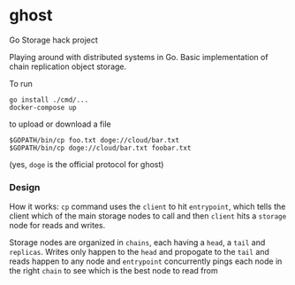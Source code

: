 # ghost
Go Storage hack project

Playing around with distributed systems in Go.  Basic implementation of chain replication object storage. 

To run 
```
go install ./cmd/...
docker-compose up
```
to upload or download a file
```
$GOPATH/bin/cp foo.txt doge://cloud/bar.txt
$GOPATH/bin/cp doge://cloud/bar.txt foobar.txt
```
(yes, `doge` is the official protocol for ghost)

### Design
How it works: `cp` command uses the `client` to hit `entrypoint`, which tells the client which of the main storage nodes to call and then `client` hits a `storage` node for reads and writes.  

Storage nodes are organized in `chains`, each having a `head`, a `tail` and `replicas`.  Writes only happen to the `head` and propogate to the `tail` and reads happen to any node and `entrypoint` concurrently pings each node in the right `chain` to see which is the best node to read from

